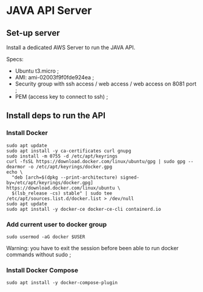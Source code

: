 # JAVA API Server

## Set-up server

Install a dedicated AWS Server to run the JAVA API. 

Specs:

- Ubuntu t3.micro ;
- AMI: ami-02003f9f0fde924ea ;
- Security group with ssh access / web access / web access on 8081 port ;
- PEM (access key to connect to ssh) ;

## Install deps to run the API

### Install Docker

```
sudo apt update
sudo apt install -y ca-certificates curl gnupg
sudo install -m 0755 -d /etc/apt/keyrings
curl -fsSL https://download.docker.com/linux/ubuntu/gpg | sudo gpg --dearmor -o /etc/apt/keyrings/docker.gpg
echo \
  "deb [arch=$(dpkg --print-architecture) signed-by=/etc/apt/keyrings/docker.gpg] https://download.docker.com/linux/ubuntu \
  $(lsb_release -cs) stable" | sudo tee /etc/apt/sources.list.d/docker.list > /dev/null
sudo apt update
sudo apt install -y docker-ce docker-ce-cli containerd.io
```

### Add current user to docker group

```
sudo usermod -aG docker $USER
```

Warning: you have to exit the session before been able to run docker commands without sudo ;

### Install Docker Compose

```
sudo apt install -y docker-compose-plugin
```

